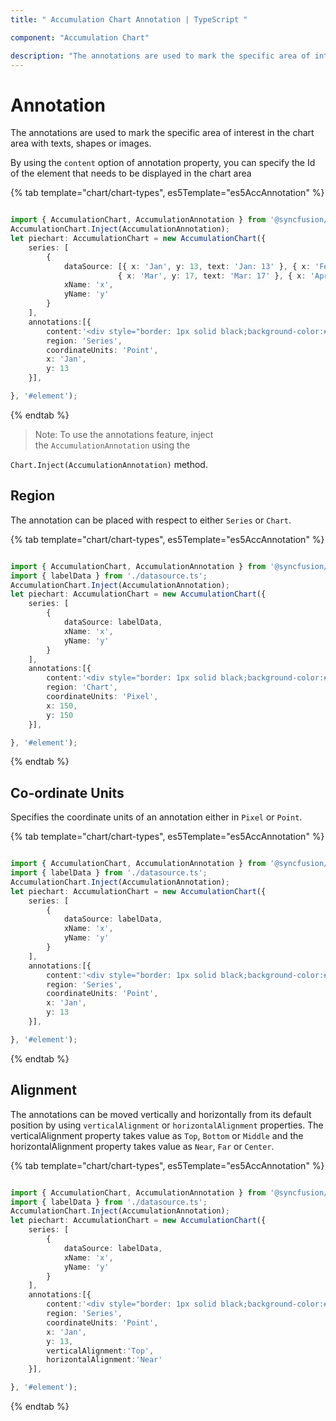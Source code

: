 ```yaml
---
title: " Accumulation Chart Annotation | TypeScript "

component: "Accumulation Chart"

description: "The annotations are used to mark the specific area of interest in the chart area with texts, shapes or images."
---
```


# Annotation

The annotations are used to mark the specific area of interest in the chart area with texts, shapes or images.

<!-- markdownlint-disable MD033 -->

By using the <code>content</code> option of annotation property, you can specify the Id of the element that needs to be displayed in the chart area

{% tab template="chart/chart-types", es5Template="es5AccAnnotation" %}

```typescript

import { AccumulationChart, AccumulationAnnotation } from '@syncfusion/ej2-charts';
AccumulationChart.Inject(AccumulationAnnotation);
let piechart: AccumulationChart = new AccumulationChart({
    series: [
        {
            dataSource: [{ x: 'Jan', y: 13, text: 'Jan: 13' }, { x: 'Feb', y: 13, text: 'Feb: 13' },
                        { x: 'Mar', y: 17, text: 'Mar: 17' }, { x: 'Apr', y: 13.5, text: 'Apr: 13.5' }],
            xName: 'x',
            yName: 'y'
        }
    ],
    annotations:[{
        content:'<div style="border: 1px solid black;background-color:#f5f5f5; padding: 5px 5px 5px 5px">13.5</div>',
        region: 'Series',
        coordinateUnits: 'Point',
        x: 'Jan',
        y: 13
    }],

}, '#element');

```

{% endtab %}

>Note: To use the annotations feature, inject the `AccumulationAnnotation` using the

`Chart.Inject(AccumulationAnnotation)` method.

## Region

The annotation can be placed with respect to either `Series` or `Chart`.

{% tab template="chart/chart-types", es5Template="es5AccAnnotation" %}

```typescript

import { AccumulationChart, AccumulationAnnotation } from '@syncfusion/ej2-charts';
import { labelData } from './datasource.ts';
AccumulationChart.Inject(AccumulationAnnotation);
let piechart: AccumulationChart = new AccumulationChart({
    series: [
        {
            dataSource: labelData,
            xName: 'x',
            yName: 'y'
        }
    ],
    annotations:[{
        content:'<div style="border: 1px solid black;background-color:#f5f5f5; padding: 5px 5px 5px 5px">13.5</div>',
        region: 'Chart',
        coordinateUnits: 'Pixel',
        x: 150,
        y: 150
    }],

}, '#element');

```

{% endtab %}

## Co-ordinate Units

Specifies the coordinate units of an annotation either in `Pixel` or `Point`.

{% tab template="chart/chart-types", es5Template="es5AccAnnotation" %}

```typescript

import { AccumulationChart, AccumulationAnnotation } from '@syncfusion/ej2-charts';
import { labelData } from './datasource.ts';
AccumulationChart.Inject(AccumulationAnnotation);
let piechart: AccumulationChart = new AccumulationChart({
    series: [
        {
            dataSource: labelData,
            xName: 'x',
            yName: 'y'
        }
    ],
    annotations:[{
        content:'<div style="border: 1px solid black;background-color:#f5f5f5; padding: 5px 5px 5px 5px">Jan : 13.5</div>',
        region: 'Series',
        coordinateUnits: 'Point',
        x: 'Jan',
        y: 13
    }],

}, '#element');

```

{% endtab %}

## Alignment

The annotations can be moved vertically and horizontally from its default position by using `verticalAlignment`
or `horizontalAlignment` properties. The verticalAlignment property takes value as `Top`, `Bottom` or `Middle` and the
horizontalAlignment property takes value as `Near`, `Far` or `Center`.

{% tab template="chart/chart-types", es5Template="es5AccAnnotation" %}

```typescript

import { AccumulationChart, AccumulationAnnotation } from '@syncfusion/ej2-charts';
import { labelData } from './datasource.ts';
AccumulationChart.Inject(AccumulationAnnotation);
let piechart: AccumulationChart = new AccumulationChart({
    series: [
        {
            dataSource: labelData,
            xName: 'x',
            yName: 'y'
        }
    ],
    annotations:[{
        content:'<div style="border: 1px solid black;background-color:#f5f5f5; padding: 5px 5px 5px 5px">Jan : 13.5</div>',
        region: 'Series',
        coordinateUnits: 'Point',
        x: 'Jan',
        y: 13,
        verticalAlignment:'Top',
        horizontalAlignment:'Near'
    }],

}, '#element');

```

{% endtab %}